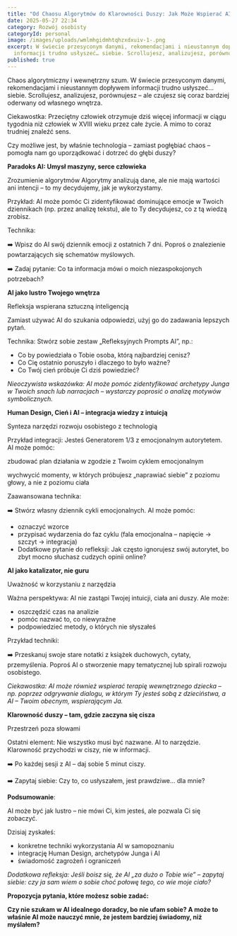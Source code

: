 ```yaml
---
title: "Od Chaosu Algorytmów do Klarowności Duszy: Jak Może Wspierać AI."
date: 2025-05-27 22:34
category: Rozwój osobisty
categoryId: personal
image: /images/uploads/wmlmhgidmhtqhzxdxuiv-1-.png
excerpt: W świecie przesyconym danymi, rekomendacjami i nieustannym dopływem
  informacji trudno usłyszeć… siebie. Scrollujesz, analizujesz, porównujesz...
published: true
---
```

Chaos algorytmiczny i wewnętrzny szum. W świecie przesyconym danymi, rekomendacjami i nieustannym dopływem informacji trudno usłyszeć… siebie. Scrollujesz, analizujesz, porównujesz – ale czujesz się coraz bardziej oderwany od własnego wnętrza.

Ciekawostka: Przeciętny człowiek otrzymuje dziś więcej informacji w ciągu tygodnia niż człowiek w XVIII wieku przez całe życie. A mimo to coraz trudniej znaleźć sens.

Czy możliwe jest, by właśnie technologia – zamiast pogłębiać chaos – pomogła nam go uporządkować i dotrzeć do głębi duszy?

**Paradoks AI: Umysł maszyny, serce człowieka**

Zrozumienie algorytmów Algorytmy analizują dane, ale nie mają wartości ani intencji – to my decydujemy, jak je wykorzystamy.

Przykład: AI może pomóc Ci zidentyfikować dominujące emocje w Twoich dziennikach (np. przez analizę tekstu), ale to Ty decydujesz, co z tą wiedzą zrobisz.

Technika:

➡️ Wpisz do AI swój dziennik emocji z ostatnich 7 dni. Poproś o znalezienie powtarzających się schematów myślowych. 

➡️ Zadaj pytanie: Co ta informacja mówi o moich niezaspokojonych potrzebach?

**AI jako lustro Twojego wnętrza**

Refleksja wspierana sztuczną inteligencją

Zamiast używać AI do szukania odpowiedzi, użyj go do zadawania lepszych pytań.

Technika: Stwórz sobie zestaw „Refleksyjnych Prompts AI”, np.:

* Co by powiedziała o Tobie osoba, którą najbardziej cenisz?
* Co Cię ostatnio poruszyło i dlaczego to było ważne?
* Co Twój cień próbuje Ci dziś powiedzieć?

*Nieoczywista wskazówka: AI może pomóc zidentyfikować archetypy Junga w Twoich snach lub narracjach – wystarczy poprosić o analizę motywów symbolicznych.*

**Human Design, Cień i AI – integracja wiedzy z intuicją**

Synteza narzędzi rozwoju osobistego z technologią

Przykład integracji: Jesteś Generatorem 1/3 z emocjonalnym autorytetem. AI może pomóc:

zbudować plan działania w zgodzie z Twoim cyklem emocjonalnym

wychwycić momenty, w których próbujesz „naprawiać siebie” z poziomu głowy, a nie z poziomu ciała

Zaawansowana technika: 

➡️ Stwórz własny dziennik cykli emocjonalnych. AI może pomóc:

* oznaczyć wzorce
* przypisać wydarzenia do faz cyklu (fala emocjonalna – napięcie → szczyt → integracja)
* Dodatkowe pytanie do refleksji: Jak często ignorujesz swój autorytet, bo zbyt mocno słuchasz cudzych opinii online?

**AI jako katalizator, nie guru**

Uważność w korzystaniu z narzędzia

Ważna perspektywa: AI nie zastąpi Twojej intuicji, ciała ani duszy. Ale może:

* oszczędzić czas na analizie
* pomóc nazwać to, co niewyraźne
* podpowiedzieć metody, o których nie słyszałeś

Przykład techniki: 

➡️ Przeskanuj swoje stare notatki z książek duchowych, cytaty, przemyślenia. Poproś AI o stworzenie mapy tematycznej lub spirali rozwoju osobistego.

*Ciekawostka: AI może również wspierać terapię wewnętrznego dziecka – np. poprzez odgrywanie dialogu, w którym Ty jesteś sobą z dzieciństwa, a AI – Twoim obecnym, wspierającym Ja.*

**Klarowność duszy – tam, gdzie zaczyna się cisza**

Przestrzeń poza słowami

Ostatni element: Nie wszystko musi być nazwane. AI to narzędzie. Klarowność przychodzi w ciszy, nie w informacji. 

➡️ Po każdej sesji z AI – daj sobie 5 minut ciszy. 

➡️ Zapytaj siebie: Czy to, co usłyszałem, jest prawdziwe… dla mnie?

**Podsumowanie**:

AI może być jak lustro – nie mówi Ci, kim jesteś, ale pozwala Ci się zobaczyć.

Dzisiaj zyskałeś:

* konkretne techniki wykorzystania AI w samopoznaniu
* integrację Human Design, archetypów Junga i AI
* świadomość zagrożeń i ograniczeń

*Dodatkowa refleksja: Jeśli boisz się, że AI „za dużo o Tobie wie” – zapytaj siebie: czy ja sam wiem o sobie choć połowę tego, co wie moje ciało?*

**Propozycja pytania, które możesz sobie zadać:**

**Czy nie szukam w AI idealnego doradcy, bo nie ufam sobie? A może to właśnie AI może nauczyć mnie, że jestem bardziej świadomy, niż myślałem?**
